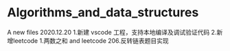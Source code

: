 # Algorithms_and_data_structures
A new files
2020.12.20
1.新建 vscode 工程，支持本地编译及调试验证代码
2.新增leetcode 1.两数之和 and leetcode 206.反转链表题目实现